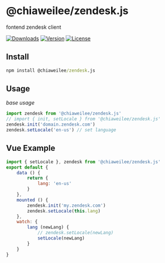 # @chiaweilee/zendesk.js
fontend zendesk client

<a href="https://npmcharts.com/compare/vue-zendesk?minimal=true"><img src="https://img.shields.io/npm/dm/vue-zendesk.svg" alt="Downloads"></a>
<a href="https://www.npmjs.com/package/vue-zendesk"><img src="https://img.shields.io/npm/v/vue-zendesk.svg" alt="Version"></a>
<a href="https://www.npmjs.com/package/vue-zendesk"><img src="https://img.shields.io/npm/l/vue-zendesk.svg" alt="License"></a>

## Install
```cmd
npm install @chiaweilee/zendesk.js
```

## Usage

*base usage*

```js
import zendesk from '@chiaweilee/zendesk.js'
// import { init, setLocale } from '@chiaweilee/zendesk.js'
zendesk.init('domain.zendesk.com')
zendesk.setLocale('en-us') // set language
```

## Vue Example

```js
import { setLocale }, zendesk from '@chiaweilee/zendesk.js'
export default {
    data () {
        return {
            lang: 'en-us'
        }
    },
    mounted () {
        zendesk.init('my.zendesk.com')
        zendesk.setLocale(this.lang)
    },
    watch: {
        lang (newLang) {
            // zendesk.setLocale(newLang)
            setLocale(newLang)
        }
    }
}
```


